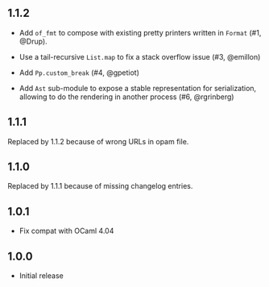 1.1.2
-----

- Add `of_fmt` to compose with existing pretty printers written in `Format`
  (#1, @Drup).

- Use a tail-recursive `List.map` to fix a stack overflow issue (#3,
  @emillon)

- Add `Pp.custom_break` (#4, @gpetiot)

- Add `Ast` sub-module to expose a stable representation for
  serialization, allowing to do the rendering in another process (#6,
  @rgrinberg)

1.1.1
-----

Replaced by 1.1.2 because of wrong URLs in opam file.

1.1.0
-----

Replaced by 1.1.1 because of missing changelog entries.

1.0.1
-----

- Fix compat with OCaml 4.04

1.0.0
-----

- Initial release
